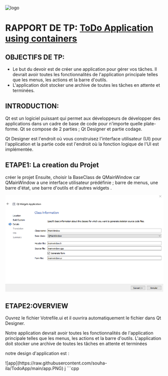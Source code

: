 ![logo](https://ueuromed.org/sites/default/files/2020-02/eidia.png)
# **RAPPORT DE TP: [ToDo Application using containers](https://anassbelcaid.github.io/CS311/todoapp/)**
## OBJECTIFS DE TP:
<ul>
  <li>Le but du devoir est de créer une application pour gérer vos tâches. Il devrait avoir toutes les fonctionnalités de l'application principale telles que
    les menus, les actions et la barre d'outils. </li>
  <li>L'application doit stocker une archive de toutes les tâches en attente et terminées.</li>
</ul>


## INTRODUCTION: 
<p>Qt est un logiciel puissant qui permet aux développeurs de développer des applications dans un cadre de base de code pour n'importe quelle plate-forme.
Qt se compose de 2 parties ; Qt Designer et partie codage.
 </p>
 <p>  Qt Designer est l'endroit où vous construisez l'interface utilisateur (UI) pour l'application et la partie code est l'endroit où la fonction logique de l'UI est implémentée.</p>



## ETAPE1: La creation du Projet

 créer le projet Ensuite, choisir la BaseClass de QMainWindow  car  QMainWindow a une interface utilisateur prédéfinie ; barre de menus, une barre d'état, une barre d'outils et d'autres widgets .
 


![MainWindow](https://raw.githubusercontent.com/souha-ila/TodoApp/main/main.PNG)
## ETAPE2:OVERVIEW
<p>Ouvrez le fichier Votrefile.ui et il ouvrira automatiquement le fichier dans Qt Designer.</p>
<p> Notre application  devrait avoir toutes les fonctionnalités de l'application principale telles que les menus, les actions et la barre d'outils. L'application doit stocker une archive de toutes les tâches en attente et terminées</p>
<p> notre design  d'application est :</p>
![app](https://raw.githubusercontent.com/souha-ila/TodoApp/main/app.PNG)
j
```cpp
